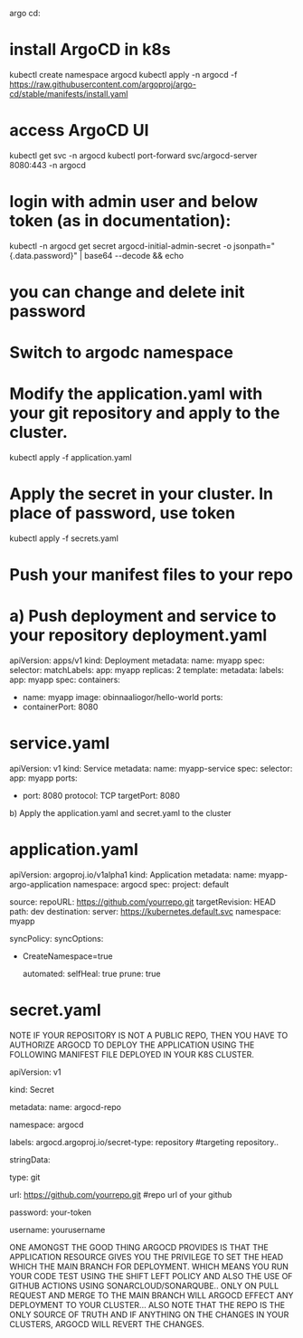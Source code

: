 argo cd:

# install ArgoCD in k8s
kubectl create namespace argocd
kubectl apply -n argocd -f https://raw.githubusercontent.com/argoproj/argo-cd/stable/manifests/install.yaml

# access ArgoCD UI
kubectl get svc -n argocd
kubectl port-forward svc/argocd-server 8080:443 -n argocd

# login with admin user and below token (as in documentation):
kubectl -n argocd get secret argocd-initial-admin-secret -o jsonpath="{.data.password}" | base64 --decode && echo

# you can change and delete init password

# Switch to argodc namespace
# Modify the application.yaml with your git repository and apply to the cluster.
kubectl apply -f application.yaml

# Apply the secret in your cluster. In place of password, use token
kubectl apply -f secrets.yaml

# Push your manifest files to your repo


a) Push deployment and service to your repository
deployment.yaml
================
apiVersion: apps/v1
kind: Deployment
metadata:
name: myapp
spec:
selector:
matchLabels:
app: myapp
replicas: 2
template:
metadata:
labels:
app: myapp
spec:
containers:
- name: myapp
image: obinnaaliogor/hello-world
ports:
- containerPort: 8080

service.yaml
=============
apiVersion: v1
kind: Service
metadata:
name: myapp-service
spec:
selector:
app: myapp
ports:
- port: 8080
  protocol: TCP
  targetPort: 8080

b) Apply the application.yaml and secret.yaml to the cluster

application.yaml
================
apiVersion: argoproj.io/v1alpha1
kind: Application
metadata:
name: myapp-argo-application
namespace: argocd
spec:
project: default

source:
repoURL: https://github.com/yourrepo.git
targetRevision: HEAD
path: dev
destination:
server: https://kubernetes.default.svc
namespace: myapp

syncPolicy:
syncOptions:
- CreateNamespace=true

    automated:
      selfHeal: true
      prune: true

secret.yaml
============
NOTE IF YOUR REPOSITORY IS NOT A PUBLIC REPO, THEN YOU HAVE TO AUTHORIZE ARGOCD
TO DEPLOY THE APPLICATION USING THE FOLLOWING MANIFEST FILE DEPLOYED IN YOUR K8S CLUSTER.

apiVersion: v1

kind: Secret

metadata:
name: argocd-repo

namespace: argocd

labels:
argocd.argoproj.io/secret-type: repository #targeting repository..

stringData:

type: git

url: https://github.com/yourrepo.git  #repo url of your github

password:  your-token
  
username: yourusername

ONE AMONGST THE GOOD THING ARGOCD PROVIDES IS THAT THE APPLICATION RESOURCE GIVES YOU THE PRIVILEGE TO SET THE HEAD WHICH THE MAIN BRANCH FOR DEPLOYMENT.
WHICH MEANS YOU RUN YOUR CODE TEST USING THE SHIFT LEFT POLICY AND ALSO THE USE OF GITHUB ACTIONS USING SONARCLOUD/SONARQUBE..
ONLY ON PULL REQUEST AND MERGE TO THE MAIN BRANCH WILL ARGOCD EFFECT ANY DEPLOYMENT TO YOUR CLUSTER...
ALSO NOTE THAT THE REPO IS THE ONLY SOURCE OF TRUTH AND IF ANYTHING ON THE CHANGES IN YOUR CLUSTERS, ARGOCD WILL REVERT THE CHANGES.
